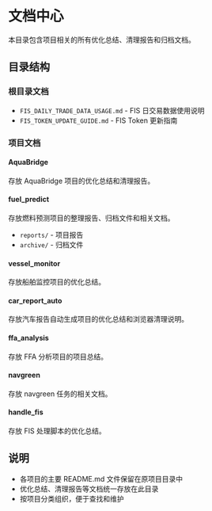 # 文档中心

本目录包含项目相关的所有优化总结、清理报告和归档文档。

## 目录结构

### 根目录文档
- `FIS_DAILY_TRADE_DATA_USAGE.md` - FIS 日交易数据使用说明
- `FIS_TOKEN_UPDATE_GUIDE.md` - FIS Token 更新指南

### 项目文档

#### AquaBridge
存放 AquaBridge 项目的优化总结和清理报告。

#### fuel_predict
存放燃料预测项目的整理报告、归档文件和相关文档。
- `reports/` - 项目报告
- `archive/` - 归档文件

#### vessel_monitor
存放船舶监控项目的优化总结。

#### car_report_auto
存放汽车报告自动生成项目的优化总结和浏览器清理说明。

#### ffa_analysis
存放 FFA 分析项目的项目总结。

#### navgreen
存放 navgreen 任务的相关文档。

#### handle_fis
存放 FIS 处理脚本的优化总结。

## 说明

- 各项目的主要 README.md 文件保留在原项目目录中
- 优化总结、清理报告等文档统一存放在此目录
- 按项目分类组织，便于查找和维护

